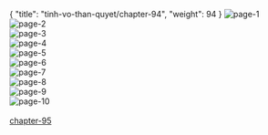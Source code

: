 { "title": "tinh-vo-than-quyet/chapter-94", "weight": 94 }
<img src="tinh-vo-than-quyet_0094_01-26cba554d8995aa62895416c51e63209.webp" alt="page-1" origin="http://storage.fshare.vn/Test-vechai/1508848330-Tinh-Vo-Than-Quyet-Chapter-94-Tieng-viet-hamtruyencom-ve-chai-02.jpg"><br/>
<img src="tinh-vo-than-quyet_0094_02-052214eba59ab4ca7b036c096f8c221e.webp" alt="page-2" origin="http://storage.fshare.vn/Test-vechai/1508848330-Tinh-Vo-Than-Quyet-Chapter-94-Tieng-viet-hamtruyencom-ve-chai-03.jpg"><br/>
<img src="tinh-vo-than-quyet_0094_03-8b46d918d0b5983f8194bca3d41321a6.webp" alt="page-3" origin="http://storage.fshare.vn/Test-vechai/1508848330-Tinh-Vo-Than-Quyet-Chapter-94-Tieng-viet-hamtruyencom-ve-chai-04.jpg"><br/>
<img src="tinh-vo-than-quyet_0094_04-e283444a755dd9e43b34beafa04df4b1.webp" alt="page-4" origin="http://storage.fshare.vn/Test-vechai/1508848330-Tinh-Vo-Than-Quyet-Chapter-94-Tieng-viet-hamtruyencom-ve-chai-05.jpg"><br/>
<img src="http://adx.kul.vn/www/delivery/avw.php?zoneid=263&amp;cb=1517010049&amp;n=af995ff0" alt="page-5" origin="http://adx.kul.vn/www/delivery/avw.php?zoneid=263&amp;cb=1517010049&amp;n=af995ff0"><br/>
<img src="tinh-vo-than-quyet_0094_06-ea12ce525e75705b671ddea52de33cf8.webp" alt="page-6" origin="http://storage.fshare.vn/Test-vechai/1508848330-Tinh-Vo-Than-Quyet-Chapter-94-Tieng-viet-hamtruyencom-ve-chai-06.jpg"><br/>
<img src="tinh-vo-than-quyet_0094_07-47a43d3d4a65d84ab1f5472462af2bf7.webp" alt="page-7" origin="http://storage.fshare.vn/Test-vechai/1508848330-Tinh-Vo-Than-Quyet-Chapter-94-Tieng-viet-hamtruyencom-ve-chai-07.jpg"><br/>
<img src="tinh-vo-than-quyet_0094_08-075a995bb481b2806bf1b10cd52371f8.webp" alt="page-8" origin="http://storage.fshare.vn/Test-vechai/1508848330-Tinh-Vo-Than-Quyet-Chapter-94-Tieng-viet-hamtruyencom-ve-chai-08.jpg"><br/>
<img src="tinh-vo-than-quyet_0094_09-a846f7708dde8fab33e293e9019ee6df.webp" alt="page-9" origin="http://storage.fshare.vn/Test-vechai/1508848330-Tinh-Vo-Than-Quyet-Chapter-94-Tieng-viet-hamtruyencom-ve-chai-09.jpg"><br/>
<img src="tinh-vo-than-quyet_0094_10-24bcaa626d7bc696045f69717c48f6cd.webp" alt="page-10" origin="http://storage.fshare.vn/Test-vechai/1508848330-Tinh-Vo-Than-Quyet-Chapter-94-Tieng-viet-hamtruyencom-ve-chai-10.jpg"><br/>
<br/><a class="nextchap" href="/tinh-vo-than-quyet/chapter-95">chapter-95</a>
